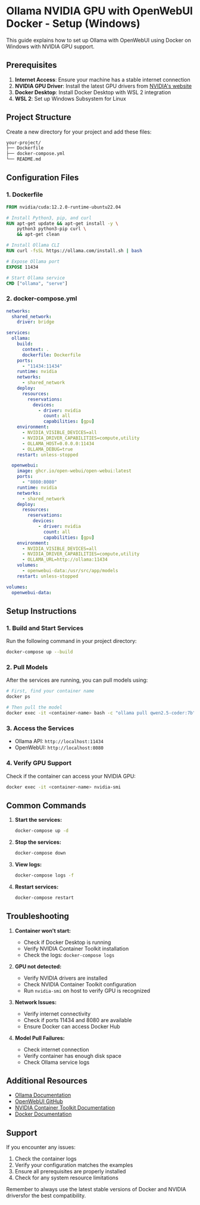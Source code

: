# Ollama NVIDIA GPU with OpenWebUI Docker - Setup (Windows)

This guide explains how to set up Ollama with OpenWebUI using Docker on Windows with NVIDIA GPU support.

## Prerequisites

1. **Internet Access**: Ensure your machine has a stable internet connection
2. **NVIDIA GPU Driver**: Install the latest GPU drivers from [NVIDIA's website](https://www.nvidia.com/Download/index.aspx)
3. **Docker Desktop**: Install Docker Desktop with WSL 2 integration
4. **WSL 2**: Set up Windows Subsystem for Linux

## Project Structure

Create a new directory for your project and add these files:

```bash
your-project/
├── Dockerfile
├── docker-compose.yml
└── README.md
```

## Configuration Files

### 1. Dockerfile

```dockerfile
FROM nvidia/cuda:12.2.0-runtime-ubuntu22.04

# Install Python3, pip, and curl
RUN apt-get update && apt-get install -y \
    python3 python3-pip curl \
    && apt-get clean

# Install Ollama CLI
RUN curl -fsSL https://ollama.com/install.sh | bash

# Expose Ollama port
EXPOSE 11434

# Start Ollama service
CMD ["ollama", "serve"]
```

### 2. docker-compose.yml

```yaml
networks:
  shared_network:
    driver: bridge

services:
  ollama:
    build:
      context: .
      dockerfile: Dockerfile
    ports:
      - "11434:11434"
    runtime: nvidia
    networks:
      - shared_network
    deploy:
      resources:
        reservations:
          devices:
            - driver: nvidia
              count: all
              capabilities: [gpu]
    environment:
      - NVIDIA_VISIBLE_DEVICES=all
      - NVIDIA_DRIVER_CAPABILITIES=compute,utility
      - OLLAMA_HOST=0.0.0.0:11434
      - OLLAMA_DEBUG=true
    restart: unless-stopped

  openwebui:
    image: ghcr.io/open-webui/open-webui:latest
    ports:
      - "8080:8080"
    runtime: nvidia
    networks:
      - shared_network
    deploy:
      resources:
        reservations:
          devices:
            - driver: nvidia
              count: all
              capabilities: [gpu]
    environment:
      - NVIDIA_VISIBLE_DEVICES=all
      - NVIDIA_DRIVER_CAPABILITIES=compute,utility
      - OLLAMA_URL=http://ollama:11434
    volumes:
      - openwebui-data:/usr/src/app/models
    restart: unless-stopped

volumes:
  openwebui-data:
```

## Setup Instructions

### 1. Build and Start Services

Run the following command in your project directory:

```bash
docker-compose up --build
```

### 2. Pull Models

After the services are running, you can pull models using:

```bash
# First, find your container name
docker ps

# Then pull the model
docker exec -it <container-name> bash -c "ollama pull qwen2.5-coder:7b"
```

### 3. Access the Services

- Ollama API: `http://localhost:11434`
- OpenWebUI: `http://localhost:8080`

### 4. Verify GPU Support

Check if the container can access your NVIDIA GPU:

```bash
docker exec -it <container-name> nvidia-smi
```

## Common Commands

1. **Start the services:**
   ```bash
   docker-compose up -d
   ```

2. **Stop the services:**
   ```bash
   docker-compose down
   ```

3. **View logs:**
   ```bash
   docker-compose logs -f
   ```

4. **Restart services:**
   ```bash
   docker-compose restart
   ```

## Troubleshooting

1. **Container won't start:**
   - Check if Docker Desktop is running
   - Verify NVIDIA Container Toolkit installation
   - Check the logs: `docker-compose logs`

2. **GPU not detected:**
   - Verify NVIDIA drivers are installed
   - Check NVIDIA Container Toolkit configuration
   - Run `nvidia-smi` on host to verify GPU is recognized

3. **Network Issues:**
   - Verify internet connectivity
   - Check if ports 11434 and 8080 are available
   - Ensure Docker can access Docker Hub

4. **Model Pull Failures:**
   - Check internet connection
   - Verify container has enough disk space
   - Check Ollama service logs

## Additional Resources

- [Ollama Documentation](https://ollama.ai/docs)
- [OpenWebUI GitHub](https://github.com/open-webui/open-webui)
- [NVIDIA Container Toolkit Documentation](https://docs.nvidia.com/datacenter/cloud-native/container-toolkit/overview.html)
- [Docker Documentation](https://docs.docker.com/)

## Support

If you encounter any issues:
1. Check the container logs
2. Verify your configuration matches the examples
3. Ensure all prerequisites are properly installed
4. Check for any system resource limitations

Remember to always use the latest stable versions of Docker and NVIDIA driversfor the best compatibility.

